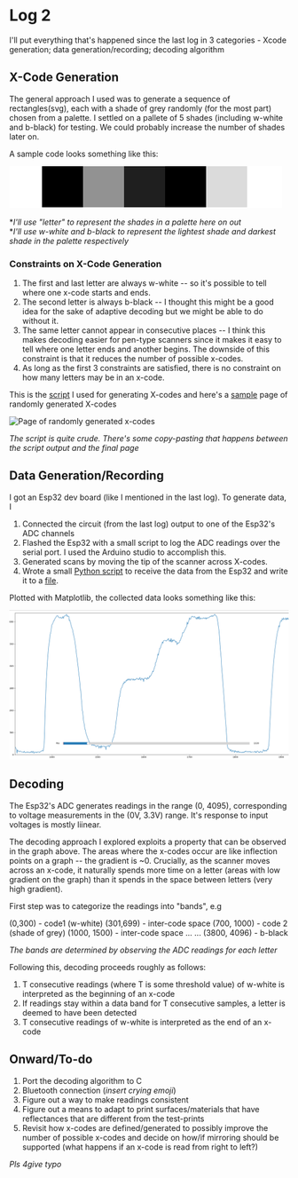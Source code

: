 # Log 2

I'll put everything that's happened since the last log in 3 categories - Xcode generation; data generation/recording; decoding algorithm


## X-Code Generation

The general approach I used was to generate a sequence of rectangles(svg), each with a shade of grey randomly (for the most part) chosen from a palette. I settled on a pallete of 5 shades (including w-white and b-black) for testing. We could probably increase the number of shades later on.

A sample code looks something like this: 

![Sample x-code](sample_xcode.png "Sample x-code")
<!-- <img src="/home/saviour/projects/divx/journal/sample_xcode.png" width="200" height="20"> -->



\**I'll use "letter" to represent the shades in a palette here on out*  
\**I'll use w-white and b-black to represent the lightest shade and darkest shade in the palette respectively*


### Constraints on X-Code Generation 

1. The first and last letter are always w-white -- so it's possible to tell where one x-code starts and ends.
2. The second letter is always b-black -- I thought this might be a good idea for the sake of adaptive decoding but we might be able to do without it. 
3. The same letter cannot appear in consecutive places -- I think this makes decoding easier for pen-type scanners since it makes it easy to tell where one letter ends and another begins. The downside of this constraint is that it reduces the number of possible x-codes.
4. As long as the first 3 constraints are satisfied, there is no constraint on how many letters may be in an x-code.

This is the [script](../bnw/data/gen_codes.py) I used for generating X-codes and here's a [sample]((../bnw/data/samples_v2_4.svg)) page of randomly generated X-codes

![Page of randomly generated x-codes](../bnw/data/samples_v2_4.svg "Randomly generated x-codes")
<!-- <img src="../bnw/data/samples_v2_4.svg" width="400" height="400"> -->

*The script is quite crude. There's some copy-pasting that happens between the script output and the final page*


## Data Generation/Recording
I got an Esp32 dev board (like I mentioned in the last log). To generate data, I
1. Connected the circuit (from the last log) output to one of the Esp32's ADC channels
2. Flashed the Esp32 with a small script to log the ADC readings over the serial port. I used the Arduino studio to accomplish this.
3. Generated scans by moving the tip of the scanner across X-codes.
4. Wrote a small [Python script](../bnw/data/read_data.py) to receive the data from the Esp32 and write it to a [file](../bnw/data/sample_reads/sample_reads3.txt).

Plotted with Matplotlib, the collected data looks something like this:

![Sample plot of x-code](sample_plot.png "Sample x-code plot in matplotlib")
<!-- <img src="sample_plot.png" width="800" height="400"> -->


## Decoding

The Esp32's ADC generates readings in the range (0, 4095), corresponding to voltage measurements in the (0V, 3.3V) range. It's response to input voltages is mostly liinear. 

The decoding approach I explored exploits a property that can be observed in the graph above. The areas where the x-codes occur are like inflection points on a graph -- the gradient is ~0. Crucially, as the scanner moves across an x-code, it naturally spends more time on a letter (areas with low gradient on the graph) than it spends in the space between letters (very high gradient).

First step was to categorize the readings into "bands", e.g

(0,300) - code1 (w-white)
(301,699) - inter-code space
(700, 1000) - code 2 (shade of grey)
(1000, 1500) - inter-code space
...
...
(3800, 4096) - b-black

*The bands are determined by observing the ADC readings for each letter*


Following this, decoding proceeds roughly as follows:

1. T consecutive readings (where T is some threshold value) of w-white is interpreted as the beginning of an x-code
2. If readings stay within a data band for T consecutive samples, a letter is deemed to have been detected
3. T consecutive readings of w-white is interpreted as the end of an x-code


## Onward/To-do
1. Port the decoding algorithm to C
2. Bluetooth connection (*insert crying emoji*)
3. Figure out a way to make readings consistent
4. Figure out a means to adapt to print surfaces/materials that have reflectances that are different from the test-prints
5. Revisit how x-codes are defined/generated to possibly improve the number of possible x-codes and decide on how/if mirroring should be supported (what happens if an x-code is read from right to left?)


*Pls 4give typo*